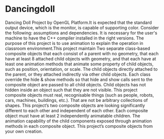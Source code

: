 # Dancingdoll
Dancing Doll Project by OpenGL Platform.It is expected that the standard output device, which is the monitor, is capable of supporting color. Consider the following: assumptions and dependencies. It is necessary for the user's machine to have the C++ compiler installed in the right versions.
The purpose of this project is to use animation to explain the operation in classroom
environment.This project maintain Two separate class-based composite objects that each
consist of a parent with no geometry, that each have at least 8 attached child objects with
geometry, and that each have at least one animation methods that animate some property of
child objects, such as position, orientation, or scale. The child objects directly attached to the
parent, or they attached indirectly via other child objects. Each class override the hide & show
methods so that hide and show calls sent to the composite object are passed to all child objects. Child objects has not hidden inside an object such that they are not visible. This project
composite objects must real, recognisable things (such as people, robots, cars, machines, buildings, etc.). That are not be arbitrary collections of shapes. This project’s two composite
objects are looking significantly different to each other and independent of each other. Each composite object must have at least 2 independently animatable children. The animation
capability of the child components exposed through animation methods in each composite
object. This project’s composite objects from your own creation.
